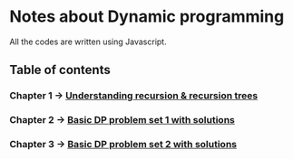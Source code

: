 # Notes about Dynamic programming

All the codes are written using Javascript. 

## Table of contents 

### Chapter 1 -> [Understanding recursion & recursion trees](https://github.com/oysters76/DP/blob/main/chap0.md) 

### Chapter 2 -> [Basic DP problem set 1 with solutions](https://github.com/oysters76/DP/blob/main/chap1.md) 

### Chapter 3 -> [Basic DP problem set 2 with solutions](https://github.com/user/repo/blob/branch/other_file.md) 
